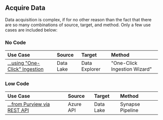 ## Acquire Data

Data acquisition is complex, if for no other reason than the fact that there are so many combinations of source, target, and method.
Only a few use cases are included below:

### No Code

  Use Case | Source | Target | Method
  :----- | :----- | :----- | :-----
  [...using "One-Click" Ingestion](Acquire_OneClickIngestion.md) | Data Lake | Data Explorer | "One-Click Ingestion Wizard"<br>

### Low Code

  Use Case | Source | Target | Method
  :----- | :----- | :----- | :-----
  [...from Purview via REST API](Acquire_fromPurviewAPI.md) | Azure API | Data Lake | Synapse Pipeline
